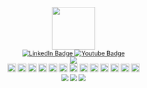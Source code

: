 <div id="header" align="center">
  <img src="https://media.giphy.com/media/M9gbBd9nbDrOTu1Mqx/giphy.gif" width="100"/>
  
  <div id="badges">
    <a href="https://www.linkedin.com/in/pietro-fecarotta-77851822b">
      <img src="https://img.shields.io/badge/LinkedIn-blue?style=for-the-badge&logo=linkedin&logoColor=white" alt="LinkedIn Badge"/>
    </a>
    <a href="https://www.sololearn.com/profile/13426539">
      <img src="https://img.shields.io/badge/Sololearn-red?style=for-the-badge&logo=sololearn&logoColor=white" alt="Youtube Badge"/>
    </a>
  </div>
 
  <img src="https://komarev.com/ghpvc/?username=Pietro-fe01&style=flat-square&color=blue" alt=""/>
</div>

<div align="center">
  <img src="https://github-profile-summary-cards.vercel.app/api/cards/profile-details?username=Pietro-fe01&theme=vue">
</div>

<div align="center">
  <img src="https://img.shields.io/badge/HTML5-E34F26?style=for-the-badge&logo=html5&logoColor=white" height="20px">
  <img src="https://img.shields.io/badge/CSS3-1572B6?style=for-the-badge&logo=css3&logoColor=white" height="20px">
  <img src="https://img.shields.io/badge/JavaScript-323330?style=for-the-badge&logo=javascript&logoColor=F7DF1E" height="20px">
  <img src="https://img.shields.io/badge/PHP-777BB4?style=for-the-badge&logo=php&logoColor=white" height="20px">
  <img src="https://img.shields.io/badge/VSCode-0078D4?style=for-the-badge&logo=visual%20studio%20code&logoColor=white" height="20px">
  <img src="https://img.shields.io/badge/Bootstrap-563D7C?style=for-the-badge&logo=bootstrap&logoColor=white" height="20px">
  <img src="https://img.shields.io/badge/Sass-CC6699?style=for-the-badge&logo=sass&logoColor=white" height="20px">
  <img src="https://img.shields.io/badge/Vue.js-35495E?style=for-the-badge&logo=vuedotjs&logoColor=4FC08D" height="20px">
  <img src="https://img.shields.io/badge/Vite-B73BFE?style=for-the-badge&logo=vite&logoColor=FFD62E" height="20px">
  <img src="https://img.shields.io/badge/Node.js-339933?style=for-the-badge&logo=nodedotjs&logoColor=white" height="20px">
  <img src="https://img.shields.io/badge/Laravel-FF2D20?style=for-the-badge&logo=laravel&logoColor=white" height="20px">
  <img src="https://img.shields.io/badge/Composer-885630?style=for-the-badge&logo=Composer&logoColor=white" height="20px">
  <img src="https://img.shields.io/badge/GIT-E44C30?style=for-the-badge&logo=git&logoColor=white" height="20px">
</div>

<div align="center">
  <img align="center" src="https://github-readme-stats-git-masterrstaa-rickstaa.vercel.app/api?username=Pietro-fe01">

  <img align="center" src="https://github-readme-streak-stats.herokuapp.com/?user=Pietro-fe01">

  <img align="center" src="https://github-profile-trophy.vercel.app/?username=Pietro-fe01">
</div>

<!--
**Pietro-fe01/Pietro-fe01** is a ✨ _special_ ✨ repository because its `README.md` (this file) appears on your GitHub profile.

Here are some ideas to get you started:

- 🔭 I’m currently working on ...
- 🌱 I’m currently learning ...
- 👯 I’m looking to collaborate on ...
- 🤔 I’m looking for help with ...
- 💬 Ask me about ...
- 📫 How to reach me: ...
- 😄 Pronouns: ...
- ⚡ Fun fact: ...
-->
